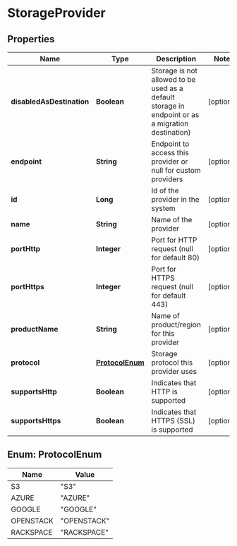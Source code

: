 
# StorageProvider

## Properties
Name | Type | Description | Notes
------------ | ------------- | ------------- | -------------
**disabledAsDestination** | **Boolean** | Storage is not allowed to be used as a default storage in endpoint or as a migration destination) |  [optional]
**endpoint** | **String** | Endpoint to access this provider or null for custom providers |  [optional]
**id** | **Long** | Id of the provider in the system |  [optional]
**name** | **String** | Name of the provider |  [optional]
**portHttp** | **Integer** | Port for HTTP request (null for default 80) |  [optional]
**portHttps** | **Integer** | Port for HTTPS request (null for default 443) |  [optional]
**productName** | **String** | Name of product/region for this provider |  [optional]
**protocol** | [**ProtocolEnum**](#ProtocolEnum) | Storage protocol this provider uses |  [optional]
**supportsHttp** | **Boolean** | Indicates that HTTP is supported |  [optional]
**supportsHttps** | **Boolean** | Indicates that HTTPS (SSL) is supported |  [optional]


<a name="ProtocolEnum"></a>
## Enum: ProtocolEnum
Name | Value
---- | -----
S3 | &quot;S3&quot;
AZURE | &quot;AZURE&quot;
GOOGLE | &quot;GOOGLE&quot;
OPENSTACK | &quot;OPENSTACK&quot;
RACKSPACE | &quot;RACKSPACE&quot;



